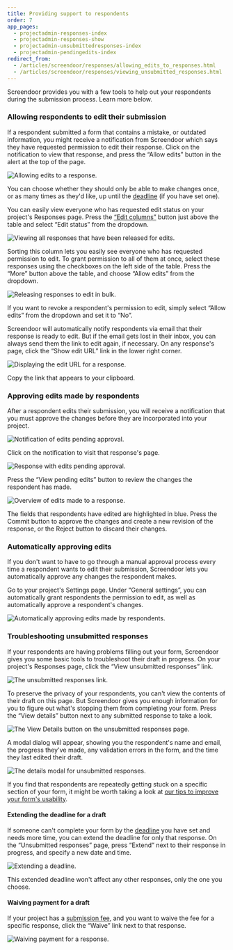 ```yaml
---
title: Providing support to respondents
order: 7
app_pages:
  - projectadmin-responses-index
  - projectadmin-responses-show
  - projectadmin-unsubmittedresponses-index
  - projectadmin-pendingedits-index
redirect_from:
  - /articles/screendoor/responses/allowing_edits_to_responses.html
  - /articles/screendoor/responses/viewing_unsubmitted_responses.html
---
```


Screendoor provides you with a few tools to help out your respondents during the submission process. Learn more below.

### Allowing respondents to edit their submission

If a respondent submitted a form that contains a mistake, or outdated information, you might receive a notification from Screendoor which says they have requested permission to edit their response. Click on the notification to view that response, and press the &ldquo;Allow edits&rdquo; button in the alert at the top of the page.

![Allowing edits to a response.](../images/edits_1.png)

You can choose whether they should only be able to make changes once, or as many times as they'd like, up until the [deadline](/articles/screendoor/projects/deadline.html) (if you have set one).

You can easily view everyone who has requested edit status on your project's Responses page. Press the [&ldquo;Edit columns&rdquo;](/articles/screendoor/responses/viewing_a_list_of_responses.html#configuring-the-responses-table) button just above the table and select &ldquo;Edit status&rdquo; from the dropdown.

![Viewing all responses that have been released for edits.](../images/edits_2.png)

Sorting this column lets you easily see everyone who has requested permission to edit. To grant permission to all of them at once, select these responses using the checkboxes on the left side of the table. Press the &ldquo;More&rdquo; button above the table, and choose &ldquo;Allow edits&rdquo; from the dropdown.

![Releasing responses to edit in bulk.](../images/edits_3.png)

If you want to revoke a respondent's permission to edit, simply select &ldquo;Allow edits&rdquo; from the dropdown and set it to &ldquo;No&rdquo;.

Screendoor will automatically notify respondents via email that their response is ready to edit. But if the email gets lost in their inbox, you can always send them the link to edit again, if necessary. On any response's page, click the &ldquo;Show edit URL&rdquo; link in the lower right corner.

![Displaying the edit URL for a response.](../images/edits_4.png)

Copy the link that appears to your clipboard.

### Approving edits made by respondents

After a respondent edits their submission, you will receive a notification that you must approve the changes before they are incorporated into your project.

![Notification of edits pending approval.](../images/edits_5.png)

Click on the notification to visit that response's page.

![Response with edits pending approval.](../images/edits_6.png)

Press the &ldquo;View pending edits&rdquo; button to review the changes the respondent has made.

![Overview of edits made to a response.](../images/edits_7.png)

The fields that respondents have edited are highlighted in blue. Press the Commit button to approve the changes and create a new revision of the response, or the Reject button to discard their changes.

### Automatically approving edits

If you don't want to have to go through a manual approval process every time a respondent wants to edit their submission, Screendoor lets you automatically approve any changes the respondent makes.

Go to your project's Settings page. Under &ldquo;General settings&rdquo;, you can automatically grant respondents the permission to edit, as well as automatically approve a respondent's changes.

![Automatically approving edits made by respondents.](../images/edits_8.png)

### Troubleshooting unsubmitted responses

If your respondents are having problems filling out your form, Screendoor gives you some basic tools to troubleshoot their draft in progress. On your project's Responses page, click the &ldquo;View unsubmitted responses&rdquo; link.

![The unsubmitted responses link.](../images/unsubmitted_1.png)

To preserve the privacy of your respondents, you can't view the contents of their draft on this page. But Screendoor gives you enough information for you to figure out what's stopping them from completing your form. Press the &ldquo;View details&rdquo; button next to any submitted response to take a look.

![The View Details button on the unsubmitted responses page.](../images/unsubmitted_2.png)

A modal dialog will appear, showing you the respondent's name and email, the progress they've made, any validation errors in the form, and the time they last edited their draft.

![The details modal for unsubmitted responses.](../images/unsubmitted_3.png)

If you find that respondents are repeatedly getting stuck on a specific section of your form, it might be worth taking a look at [our tips to improve your form's usability](/articles/screendoor/your_form/designing_a_great_form.html).

#### Extending the deadline for a draft

If someone can't complete your form by the [deadline](/articles/screendoor/projects/deadline.html) you have set and needs more time, you can extend the deadline for only that response. On the &ldquo;Unsubmitted responses&rdquo; page, press &ldquo;Extend&rdquo; next to their response in progress, and specify a new date and time.

![Extending a deadline.](../images/unsubmitted_4.png)

This extended deadline won't affect any other responses, only the one you choose.

#### Waiving payment for a draft

If your project has a [submission fee](/articles/screendoor/your_form/payments.html), and you want to waive the fee for a specific response, click the &ldquo;Waive&rdquo; link next to that response.

![Waiving payment for a response.](../images/unsubmitted_5.png)

